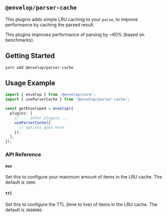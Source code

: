 ## `@envelop/parser-cache`

This plugins adds simple LRU caching to your `parse`, to improve performance by caching the parsed result.

This plugins improves performance of parsing by ~60% (based on benchmarks).

## Getting Started

```
yarn add @envelop/parser-cache
```

## Usage Example

```ts
import { envelop } from '@envelop/core';
import { useParserCache } from '@envelop/parser-cache';

const getEnveloped = envelop({
  plugins: [
    // ... other plugins ...
    useParserCache({
      // options goes here
    }),
  ],
});
```

### API Reference

#### `max`

Set this to configure your maximum amount of items in the LRU cache. The default is `1000`.

#### `ttl`

Set this to configure the TTL (time to live) of items in the LRU cache. The default is `3600000`.
